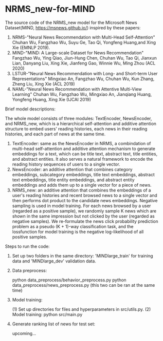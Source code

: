 # NRMS_new-for-MIND

The source code of the NRMS_new model for the MIcrosoft News Dataset(MIND, https://msnews.github.io/) inspired by these papers:
1. NRMS-"Neural News Recommendation with Multi-Head Self-Attention" Chuhan Wu, Fangzhao Wu, Suyu Ge, Tao Qi, Yongfeng Huang,and Xing Xie (EMNLP 2019). 
2. MIND-"MIND: A Large-scale Dataset for News Recommendation" Fangzhao Wu, Ying Qiao, Jiun-Hung Chen, Chuhan Wu, Tao Qi, Jianxun Lian, Danyang Liu, Xing Xie, Jianfeng Gao, Winnie Wu, Ming Zhou (ACL 2020)
3. LSTUR-"Neural News Recommendation with Long- and Short-term User Representations" Mingxiao An, Fangzhao Wu, Chuhan Wu, Kun Zhang, Zheng Liu, Xing Xie (ACL 2019)
4. NAML-"Neural News Recommendation with Attentive Multi-View Learning" Chuhan Wu, Fangzhao Wu, Mingxiao An, Jianqiang Huang, Yongfeng Huang, Xing Xie (IJCAI 2019)

Brief model descriptions:

The whole model consists of three modules: TextEncoder, NewsEncoder, and NRMS_new, which is a hierarchical self-attention and additive attention structure to embed users' reading histories, each news in their reading histories, and each part of news at the same time. 
1. TextEncoder: same as the NewsEncoder in NRMS, a combindation of multi-head self-attention and additive attention mechanism to generate embeddings for a text, which can be title text, abstract text, title entities, and abstract entities. It also serves a natural framework to encode the reading history sequences of users to a single vector.
2. NewsEncoder: an additive attention that combines category embeddings, subcategory embeddings, title text embeddings, abstract text embeddings, title entity embeddings, and abstract entity embeddings and adds them up to a single vector for a piece of news.
3. NRMS_new: an additive attention that combines the embeddings of a user's reading histories and recent browsed news to a single vector and then performs dot product to the candidate news embeddings. Negative sampling is used in  model training. For each news browsed by a user (regarded as a positive sample), we randomly sample K news which are shown in the same impression but not clicked by the user (regarded as negative samples). We re-formulate the news click probability prediction problem as a pseudo (K + 1)-way classification task, and the lossfunction for model training is the negative log-likelihood of all positive samples.

Steps to run the code:
1. Set up two folders in the same directory: 'MINDlarge_train' for training data and 'MINDlarge_dev' validation data.
2. Data preprocess:
	
	python data_preprocess/behavior_preprocess.py
	python data_preprocess/news_preprocess.py
	(this two can be ran at the same time)
3. Model training:
	
	(1) Set up directories for files and hyperparameters in src/utils.py.
	(2) Model training: python src/main.py
3. Generate ranking list of news for test set:
	
	upcoming... 

